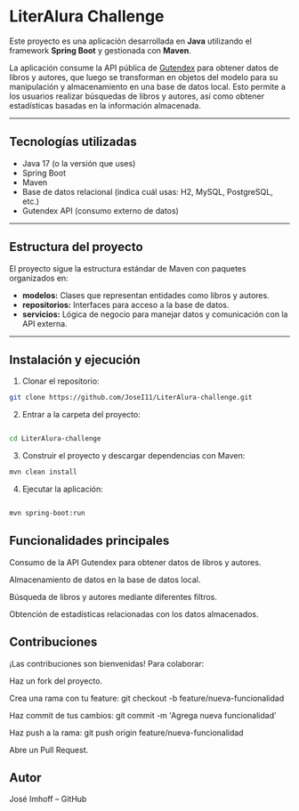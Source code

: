# LiterAlura Challenge

Este proyecto es una aplicación desarrollada en **Java** utilizando el framework **Spring Boot** y gestionada con **Maven**. 

La aplicación consume la API pública de [Gutendex](https://gutendex.com/) para obtener datos de libros y autores, que luego se transforman en objetos del modelo para su manipulación y almacenamiento en una base de datos local. Esto permite a los usuarios realizar búsquedas de libros y autores, así como obtener estadísticas basadas en la información almacenada.

---

## Tecnologías utilizadas

- Java 17 (o la versión que uses)
- Spring Boot
- Maven
- Base de datos relacional (indica cuál usas: H2, MySQL, PostgreSQL, etc.)
- Gutendex API (consumo externo de datos)

---

## Estructura del proyecto

El proyecto sigue la estructura estándar de Maven con paquetes organizados en:

- **modelos:** Clases que representan entidades como libros y autores.
- **repositorios:** Interfaces para acceso a la base de datos.
- **servicios:** Lógica de negocio para manejar datos y comunicación con la API externa.

---

## Instalación y ejecución

1. Clonar el repositorio:

```bash
git clone https://github.com/JoseI11/LiterAlura-challenge.git
```
2. Entrar a la carpeta del proyecto:

```bash

cd LiterAlura-challenge
```
3. Construir el proyecto y descargar dependencias con Maven:
```bash
mvn clean install
```
4. Ejecutar la aplicación:

```bash

mvn spring-boot:run
```

## Funcionalidades principales
Consumo de la API Gutendex para obtener datos de libros y autores.

Almacenamiento de datos en la base de datos local.

Búsqueda de libros y autores mediante diferentes filtros.

Obtención de estadísticas relacionadas con los datos almacenados.

## Contribuciones
¡Las contribuciones son bienvenidas! Para colaborar:

Haz un fork del proyecto.

Crea una rama con tu feature: git checkout -b feature/nueva-funcionalidad

Haz commit de tus cambios: git commit -m 'Agrega nueva funcionalidad'

Haz push a la rama: git push origin feature/nueva-funcionalidad

Abre un Pull Request.

## Autor
José Imhoff – GitHub

